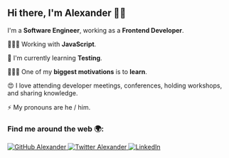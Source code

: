 ## Hi there, I'm Alexander 👋🏽

I'm a **Software Engineer**, working as a **Frontend Developer**. 

👨🏽‍💻 Working with **JavaScript**.

🌱 I'm currently learning **Testing**.

👨🏽‍🎓 One of my **biggest motivations** is to **learn**.

😍 I love attending developer meetings, conferences, holding workshops, and sharing knowledge.

⚡ My pronouns are he / him.

### Find me around the web 🌍:

<p align="left">
    <a href="https://github.com/mralexsaavedra">
        <img src="https://img.shields.io/github/followers/mralexsaavedra.svg?label=GitHub&style=social" alt="GitHub Alexander">
    </a>
    <a href="https://twitter.com/mralexsaavedra">
        <img src="https://img.shields.io/twitter/follow/mralexsaavedra?label=Twitter&style=social" alt="Twitter Alexander">
    </a>
    <a href="https://www.linkedin.com/in/mralexsaavedra">
        <img src="https://img.shields.io/badge/LinkedIn--_.svg?style=social&logo=linkedin" alt="LinkedIn">
    </a>
</p>
